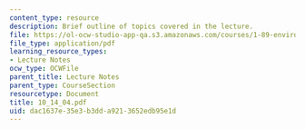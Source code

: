 ```yaml
---
content_type: resource
description: Brief outline of topics covered in the lecture.
file: https://ol-ocw-studio-app-qa.s3.amazonaws.com/courses/1-89-environmental-microbiology-fall-2004/dac1637e35e3b3dda9213652edb95e1d_10_14_04.pdf
file_type: application/pdf
learning_resource_types:
- Lecture Notes
ocw_type: OCWFile
parent_title: Lecture Notes
parent_type: CourseSection
resourcetype: Document
title: 10_14_04.pdf
uid: dac1637e-35e3-b3dd-a921-3652edb95e1d
---
```

